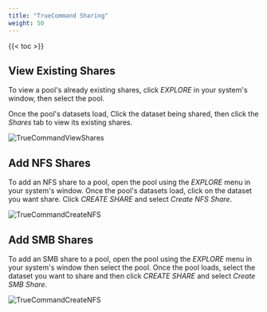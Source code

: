 ```yaml
---
title: "TrueCommand Sharing"
weight: 50
---
```


{{< toc >}}

## View Existing Shares

To view a pool's already existing shares, click *EXPLORE* in your system's window, then select the pool.

Once the pool's datasets load, Click the dataset being shared, then click the *Shares* tab to view its existing shares.

![TrueCommandViewShares](/images/TrueCommand/2.0/TC20TrueCommandViewShares.png "View a Share")

## Add NFS Shares

To add an NFS share to a pool, open the pool using the *EXPLORE* menu in your system's window. Once the pool's datasets load, click on the dataset you want share. Click *CREATE SHARE* and select *Create NFS Share*.

![TrueCommandCreateNFS](/images/TrueCommand/2.0/TC20TrueCommandCreateNFS.png "Create NFS Share")


## Add SMB Shares

To add an SMB share to a pool, open the pool using the *EXPLORE* menu in your system's window then select the pool. Once the pool loads, select the dataset you want to share and then click *CREATE SHARE* and select *Create SMB Share*.

![TrueCommandCreateNFS](/images/TrueCommand/2.0/TC20TrueCommandCreateNFS.png "Create SMB Share")
